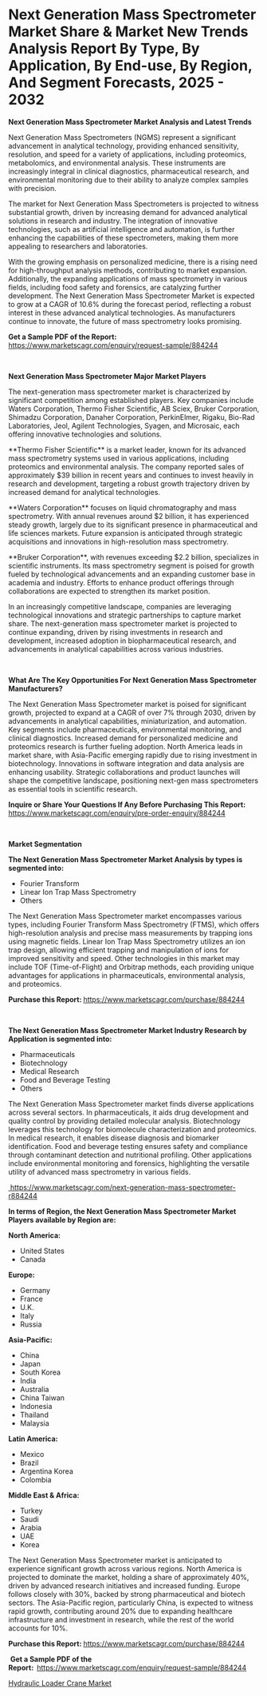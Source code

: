 <p><h1>Next Generation Mass Spectrometer Market Share & Market New Trends Analysis Report By Type, By Application, By End-use, By Region, And Segment Forecasts, 2025 - 2032</h1></p><p><strong>Next Generation Mass Spectrometer Market Analysis and Latest Trends</strong></p>
<p><p>Next Generation Mass Spectrometers (NGMS) represent a significant advancement in analytical technology, providing enhanced sensitivity, resolution, and speed for a variety of applications, including proteomics, metabolomics, and environmental analysis. These instruments are increasingly integral in clinical diagnostics, pharmaceutical research, and environmental monitoring due to their ability to analyze complex samples with precision.</p><p>The market for Next Generation Mass Spectrometers is projected to witness substantial growth, driven by increasing demand for advanced analytical solutions in research and industry. The integration of innovative technologies, such as artificial intelligence and automation, is further enhancing the capabilities of these spectrometers, making them more appealing to researchers and laboratories. </p><p>With the growing emphasis on personalized medicine, there is a rising need for high-throughput analysis methods, contributing to market expansion. Additionally, the expanding applications of mass spectrometry in various fields, including food safety and forensics, are catalyzing further development. The Next Generation Mass Spectrometer Market is expected to grow at a CAGR of 10.6% during the forecast period, reflecting a robust interest in these advanced analytical technologies. As manufacturers continue to innovate, the future of mass spectrometry looks promising.</p></p>
<p><strong>Get a Sample PDF of the Report:&nbsp;</strong> <a href="https://www.marketscagr.com/enquiry/request-sample/884244?utm_campaign=2468&utm_medium=2&utm_source=Github&utm_content=ia&utm_term=05032025&utm_id=next-generation-mass-spectrometer">https://www.marketscagr.com/enquiry/request-sample/884244</a></p>
<p>&nbsp;</p>
<p><strong>Next Generation Mass Spectrometer Major Market Players</strong></p>
<p><p>The next-generation mass spectrometer market is characterized by significant competition among established players. Key companies include Waters Corporation, Thermo Fisher Scientific, AB Sciex, Bruker Corporation, Shimadzu Corporation, Danaher Corporation, PerkinElmer, Rigaku, Bio-Rad Laboratories, Jeol, Agilent Technologies, Syagen, and Microsaic, each offering innovative technologies and solutions.</p><p>**Thermo Fisher Scientific** is a market leader, known for its advanced mass spectrometry systems used in various applications, including proteomics and environmental analysis. The company reported sales of approximately $39 billion in recent years and continues to invest heavily in research and development, targeting a robust growth trajectory driven by increased demand for analytical technologies.</p><p>**Waters Corporation** focuses on liquid chromatography and mass spectrometry. With annual revenues around $2 billion, it has experienced steady growth, largely due to its significant presence in pharmaceutical and life sciences markets. Future expansion is anticipated through strategic acquisitions and innovations in high-resolution mass spectrometry.</p><p>**Bruker Corporation**, with revenues exceeding $2.2 billion, specializes in scientific instruments. Its mass spectrometry segment is poised for growth fueled by technological advancements and an expanding customer base in academia and industry. Efforts to enhance product offerings through collaborations are expected to strengthen its market position.</p><p>In an increasingly competitive landscape, companies are leveraging technological innovations and strategic partnerships to capture market share. The next-generation mass spectrometer market is projected to continue expanding, driven by rising investments in research and development, increased adoption in biopharmaceutical research, and advancements in analytical capabilities across various industries.</p></p>
<p>&nbsp;</p>
<p><strong>What Are The Key Opportunities For Next Generation Mass Spectrometer Manufacturers?</strong></p>
<p><p>The Next Generation Mass Spectrometer market is poised for significant growth, projected to expand at a CAGR of over 7% through 2030, driven by advancements in analytical capabilities, miniaturization, and automation. Key segments include pharmaceuticals, environmental monitoring, and clinical diagnostics. Increased demand for personalized medicine and proteomics research is further fueling adoption. North America leads in market share, with Asia-Pacific emerging rapidly due to rising investment in biotechnology. Innovations in software integration and data analysis are enhancing usability. Strategic collaborations and product launches will shape the competitive landscape, positioning next-gen mass spectrometers as essential tools in scientific research.</p></p>
<p><strong>Inquire or Share Your Questions If Any Before Purchasing This Report:</strong> <a href="https://www.marketscagr.com/enquiry/pre-order-enquiry/884244?utm_campaign=2468&utm_medium=2&utm_source=Github&utm_content=ia&utm_term=05032025&utm_id=next-generation-mass-spectrometer">https://www.marketscagr.com/enquiry/pre-order-enquiry/884244</a></p>
<p>&nbsp;</p>
<p><strong>Market Segmentation</strong></p>
<p><strong>The Next Generation Mass Spectrometer Market Analysis by types is segmented into:</strong></p>
<p><ul><li>Fourier Transform</li><li>Linear Ion Trap Mass Spectrometry</li><li>Others</li></ul></p>
<p><p>The Next Generation Mass Spectrometer market encompasses various types, including Fourier Transform Mass Spectrometry (FTMS), which offers high-resolution analysis and precise mass measurements by trapping ions using magnetic fields. Linear Ion Trap Mass Spectrometry utilizes an ion trap design, allowing efficient trapping and manipulation of ions for improved sensitivity and speed. Other technologies in this market may include TOF (Time-of-Flight) and Orbitrap methods, each providing unique advantages for applications in pharmaceuticals, environmental analysis, and proteomics.</p></p>
<p><strong>Purchase this Report:&nbsp;</strong><a href="https://www.marketscagr.com/purchase/884244?utm_campaign=2468&utm_medium=2&utm_source=Github&utm_content=ia&utm_term=05032025&utm_id=next-generation-mass-spectrometer">https://www.marketscagr.com/purchase/884244</a></p>
<p>&nbsp;</p>
<p><strong>The Next Generation Mass Spectrometer Market Industry Research by Application is segmented into:</strong></p>
<p><ul><li>Pharmaceuticals</li><li>Biotechnology</li><li>Medical Research</li><li>Food and Beverage Testing</li><li>Others</li></ul></p>
<p><p>The Next Generation Mass Spectrometer market finds diverse applications across several sectors. In pharmaceuticals, it aids drug development and quality control by providing detailed molecular analysis. Biotechnology leverages this technology for biomolecule characterization and proteomics. In medical research, it enables disease diagnosis and biomarker identification. Food and beverage testing ensures safety and compliance through contaminant detection and nutritional profiling. Other applications include environmental monitoring and forensics, highlighting the versatile utility of advanced mass spectrometry in various fields.</p></p>
<p><a href="https://www.marketscagr.com/next-generation-mass-spectrometer-r884244?utm_campaign=2468&utm_medium=2&utm_source=Github&utm_content=ia&utm_term=05032025&utm_id=next-generation-mass-spectrometer">&nbsp;https://www.marketscagr.com/next-generation-mass-spectrometer-r884244</a></p>
<p><strong>In terms of Region, the Next Generation Mass Spectrometer Market Players available by Region are:</strong></p>
<p>
    <p> <strong> North America: </strong>
        <ul>
            <li>United States</li>
            <li>Canada</li>
        </ul>
        </p> 
    <p> <strong> Europe: </strong>
        <ul>
            <li>Germany</li>
            <li>France</li>
            <li>U.K.</li>
            <li>Italy</li>
            <li>Russia</li>
        </ul>
        </p> 
    <p> <strong> Asia-Pacific: </strong>
        <ul>
            <li>China</li>
            <li>Japan</li>
            <li>South Korea</li>
            <li>India</li>
            <li>Australia</li>
            <li>China Taiwan</li>
            <li>Indonesia</li>
            <li>Thailand</li>
            <li>Malaysia</li>
        </ul>
        </p> 
    <p> <strong> Latin America: </strong>
        <ul>
            <li>Mexico</li>
            <li>Brazil</li>
            <li>Argentina Korea</li>
            <li>Colombia</li>
        </ul>
        </p> 
    <p> <strong> Middle East & Africa: </strong>
        <ul>
            <li>Turkey</li>
            <li>Saudi</li>
            <li>Arabia</li>
            <li>UAE</li>
            <li>Korea</li>
        </ul>
    </p>
    </p>
<p><p>The Next Generation Mass Spectrometer market is anticipated to experience significant growth across various regions. North America is projected to dominate the market, holding a share of approximately 40%, driven by advanced research initiatives and increased funding. Europe follows closely with 30%, backed by strong pharmaceutical and biotech sectors. The Asia-Pacific region, particularly China, is expected to witness rapid growth, contributing around 20% due to expanding healthcare infrastructure and investment in research, while the rest of the world accounts for 10%.</p></p>
<p><strong>Purchase this Report: </strong><a href="https://www.marketscagr.com/purchase/884244?utm_campaign=2468&utm_medium=2&utm_source=Github&utm_content=ia&utm_term=05032025&utm_id=next-generation-mass-spectrometer">https://www.marketscagr.com/purchase/884244</a></p>
<p>&nbsp;<strong>Get a Sample PDF of the Report:&nbsp;&nbsp;</strong><a href="https://www.marketscagr.com/enquiry/request-sample/884244?utm_campaign=2468&utm_medium=2&utm_source=Github&utm_content=ia&utm_term=05032025&utm_id=next-generation-mass-spectrometer">https://www.marketscagr.com/enquiry/request-sample/884244</a></p>
<p><strong></strong></p>
<p><p><a href="https://github.com/leopardmicheal7019/Market-Research-Report-List-1/blob/main/hydraulic-loader-crane-market.md?utm_campaign=2468&utm_medium=2&utm_source=Github&utm_content=ia&utm_term=05032025&utm_id=next-generation-mass-spectrometer">Hydraulic Loader Crane Market</a></p></p>